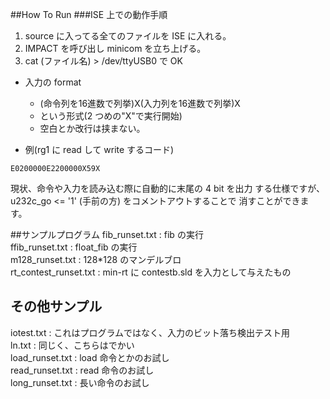 ##How To Run 
###ISE 上での動作手順

1. source に入ってる全てのファイルを ISE に入れる。
2. IMPACT を呼び出し minicom を立ち上げる。
3. cat (ファイル名) > /dev/ttyUSB0 で OK

* 入力の format
  * (命令列を16進数で列挙)X(入力列を16進数で列挙)X
  * という形式(2 つめの"X"で実行開始)
  * 空白とか改行は挟まない。

* 例(rg1 に read して write するコード)
```
E0200000E2200000X59X
```
現状、命令や入力を読み込む際に自動的に末尾の 4 bit を出力
する仕様ですが、u232c_go <= '1' (手前の方) をコメントアウトすることで
消すことができます。


##サンプルプログラム
fib_runset.txt : fib の実行  
ffib_runset.txt : float_fib の実行  
m128_runset.txt : 128*128 のマンデルブロ  
rt_contest_runset.txt : min-rt に contestb.sld を入力として与えたもの  

## その他サンプル
iotest.txt : これはプログラムではなく、入力のビット落ち検出テスト用  
ln.txt : 同じく、こちらはでかい  
load_runset.txt : load 命令とかのお試し  
read_runset.txt : read 命令のお試し  
long_runset.txt : 長い命令のお試し  
